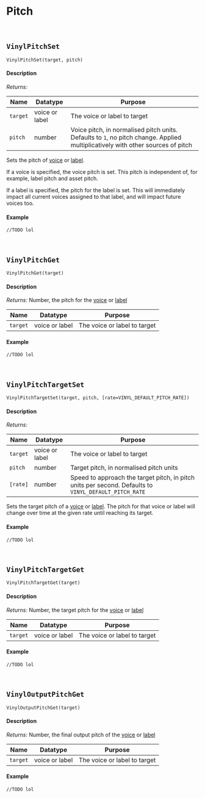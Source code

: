 # Pitch

&nbsp;

## `VinylPitchSet`

`VinylPitchSet(target, pitch)`

<!-- tabs:start -->

#### **Description**

*Returns:*

|Name    |Datatype      |Purpose                                                                                                                       |
|--------|--------------|------------------------------------------------------------------------------------------------------------------------------|
|`target`|voice or label|The voice or label to target                                                                                                  |
|`pitch` |number        |Voice pitch, in normalised pitch units. Defaults to `1`, no pitch change. Applied multiplicatively with other sources of pitch|

Sets the pitch of [voice](Voice) or [label](Label).

If a voice is specified, the voice pitch is set. This pitch is independent of, for example, label pitch and asset pitch.

If a label is specified, the pitch for the label is set. This will immediately impact all current voices assigned to that label, and will impact future voices too.

#### **Example**

```gml
//TODO lol
```

<!-- tabs:end -->

&nbsp;

## `VinylPitchGet`

`VinylPitchGet(target)`

<!-- tabs:start -->

#### **Description**

*Returns:* Number, the pitch for the [voice](Voice) or [label](Label)

|Name    |Datatype      |Purpose                     |
|--------|--------------|----------------------------|
|`target`|voice or label|The voice or label to target|

#### **Example**

```gml
//TODO lol
```

<!-- tabs:end -->

&nbsp;

## `VinylPitchTargetSet`

`VinylPitchTargetSet(target, pitch, [rate=VINYL_DEFAULT_PITCH_RATE])`

<!-- tabs:start -->

#### **Description**

*Returns:*

|Name    |Datatype      |Purpose                                                                                              |
|--------|--------------|-----------------------------------------------------------------------------------------------------|
|`target`|voice or label|The voice or label to target                                                                         |
|`pitch` |number        |Target pitch, in normalised pitch units                                                              |
|`[rate]`|number        |Speed to approach the target pitch, in pitch units per second. Defaults to `VINYL_DEFAULT_PITCH_RATE`|

Sets the target pitch of a [voice](Voice) or [label](Label). The pitch for that voice or label will change over time at the given rate until reaching its target.

#### **Example**

```gml
//TODO lol
```

<!-- tabs:end -->

&nbsp;

## `VinylPitchTargetGet`

`VinylPitchTargetGet(target)`

<!-- tabs:start -->

#### **Description**

*Returns:* Number, the target pitch for the [voice](Voice) or [label](Label)

|Name    |Datatype      |Purpose                     |
|--------|--------------|----------------------------|
|`target`|voice or label|The voice or label to target|

#### **Example**

```gml
//TODO lol
```

<!-- tabs:end -->

&nbsp;

## `VinylOutputPitchGet`

`VinylOutputPitchGet(target)`

<!-- tabs:start -->

#### **Description**

*Returns:* Number, the final output pitch of the [voice](Voice) or [label](Label)

|Name    |Datatype      |Purpose                     |
|--------|--------------|----------------------------|
|`target`|voice or label|The voice or label to target|

#### **Example**

```gml
//TODO lol
```

<!-- tabs:end -->
